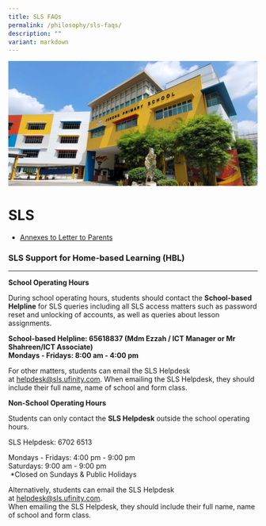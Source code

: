 ```yaml
---
title: SLS FAQs
permalink: /philosophy/sls-faqs/
description: ""
variant: markdown
---
```

![](/images/JPS_School_Front_Banner.jpg)

SLS
===

* [Annexes to Letter to Parents](/files/Annexes%20to%20Letter%20to%20Parents.pdf)

### SLS Support for Home-based Learning (HBL)
-----------------------------------------

<b>School Operating Hours</b> 
  
During school operating hours, students should contact the&nbsp;<b>School-based Helpline</b>&nbsp;for SLS queries including all SLS access matters such as password reset and unlocking of accounts, as well as queries about lesson assignments. &nbsp; &nbsp;  
  

<b>School-based Helpline: 65618837 (Mdm Ezzah / ICT Manager or Mr Shahreen/ICT Associate)&nbsp;  
Mondays - Fridays: 8:00 am - 4:00 pm</b>  
  
For other matters, students can email the SLS Helpdesk at&nbsp;[helpdesk@sls.ufinity.com](mailto:helpdesk@sls.ufinity.com). When emailing the SLS Helpdesk, they should include their full name, name of school and form class. &nbsp; &nbsp;&nbsp;  
  
<b>Non-School Operating Hours</b>
  
Students can only contact the&nbsp;<b>SLS Helpdesk</b>&nbsp;outside the school operating hours. &nbsp;&nbsp;  
  
SLS Helpdesk: 6702 6513 &nbsp;&nbsp;  
  
Mondays - Fridays: 4:00 pm - 9:00 pm &nbsp;  
Saturdays: 9:00 am - 9:00 pm&nbsp;  
&nbsp;\*Closed on Sundays &amp; Public Holidays &nbsp;&nbsp;  
  
Alternatively, students can email the SLS Helpdesk at&nbsp;[helpdesk@sls.ufinity.com](mailto:helpdesk@sls.ufinity.com).&nbsp;  
When emailing the SLS Helpdesk, they should include their full name, name of school and form class.